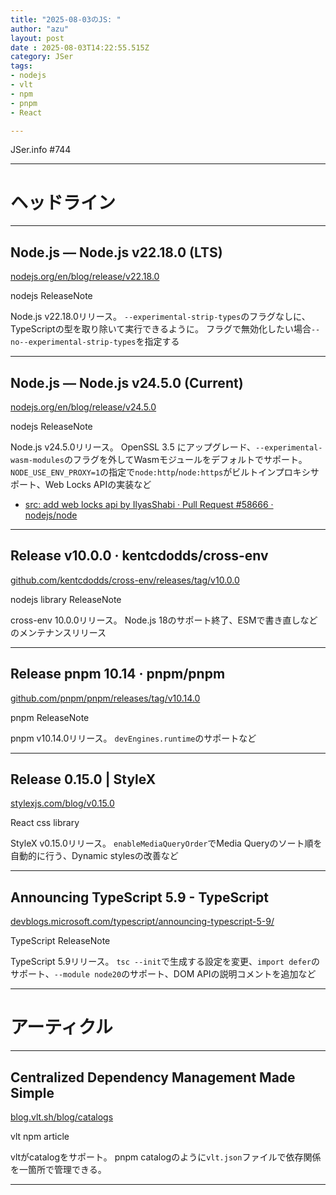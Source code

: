 ```yaml
---
title: "2025-08-03のJS: "
author: "azu"
layout: post
date : 2025-08-03T14:22:55.515Z
category: JSer
tags:
- nodejs
- vlt
- npm
- pnpm
- React

---
```


JSer.info #744

----

<h1 class="site-genre">ヘッドライン</h1>

----

## Node.js — Node.js v22.18.0 (LTS)
[nodejs.org/en/blog/release/v22.18.0](https://nodejs.org/en/blog/release/v22.18.0 "Node.js — Node.js v22.18.0 (LTS)")
<p class="jser-tags jser-tag-icon"><span class="jser-tag">nodejs</span> <span class="jser-tag">ReleaseNote</span></p>

Node.js v22.18.0リリース。
`--experimental-strip-types`のフラグなしに、TypeScriptの型を取り除いて実行できるように。
フラグで無効化したい場合`--no--experimental-strip-types`を指定する


----

## Node.js — Node.js v24.5.0 (Current)
[nodejs.org/en/blog/release/v24.5.0](https://nodejs.org/en/blog/release/v24.5.0 "Node.js — Node.js v24.5.0 (Current)")
<p class="jser-tags jser-tag-icon"><span class="jser-tag">nodejs</span> <span class="jser-tag">ReleaseNote</span></p>

Node.js v24.5.0リリース。
OpenSSL 3.5 にアップグレード、`--experimental-wasm-modules`のフラグを外してWasmモジュールをデフォルトでサポート。
`NODE_USE_ENV_PROXY=1`の指定で`node:http`/`node:https`がビルトインプロキシサポート、Web Locks APIの実装など

- [src: add web locks api by IlyasShabi · Pull Request #58666 · nodejs/node](https://github.com/nodejs/node/pull/58666 "src: add web locks api by IlyasShabi · Pull Request #58666 · nodejs/node")

----

## Release v10.0.0 · kentcdodds/cross-env
[github.com/kentcdodds/cross-env/releases/tag/v10.0.0](https://github.com/kentcdodds/cross-env/releases/tag/v10.0.0 "Release v10.0.0 · kentcdodds/cross-env")
<p class="jser-tags jser-tag-icon"><span class="jser-tag">nodejs</span> <span class="jser-tag">library</span> <span class="jser-tag">ReleaseNote</span></p>

cross-env 10.0.0リリース。
Node.js 18のサポート終了、ESMで書き直しなどのメンテナンスリリース


----

## Release pnpm 10.14 · pnpm/pnpm
[github.com/pnpm/pnpm/releases/tag/v10.14.0](https://github.com/pnpm/pnpm/releases/tag/v10.14.0 "Release pnpm 10.14 · pnpm/pnpm")
<p class="jser-tags jser-tag-icon"><span class="jser-tag">pnpm</span> <span class="jser-tag">ReleaseNote</span></p>

pnpm v10.14.0リリース。
`devEngines.runtime`のサポートなど


----

## Release 0.15.0 | StyleX
[stylexjs.com/blog/v0.15.0](https://stylexjs.com/blog/v0.15.0 "Release 0.15.0 | StyleX")
<p class="jser-tags jser-tag-icon"><span class="jser-tag">React</span> <span class="jser-tag">css</span> <span class="jser-tag">library</span></p>

StyleX v0.15.0リリース。
`enableMediaQueryOrder`でMedia Queryのソート順を自動的に行う、Dynamic stylesの改善など


----

## Announcing TypeScript 5.9 - TypeScript
[devblogs.microsoft.com/typescript/announcing-typescript-5-9/](https://devblogs.microsoft.com/typescript/announcing-typescript-5-9/ "Announcing TypeScript 5.9 - TypeScript")
<p class="jser-tags jser-tag-icon"><span class="jser-tag">TypeScript</span> <span class="jser-tag">ReleaseNote</span></p>

TypeScript 5.9リリース。
`tsc --init`で生成する設定を変更、`import defer`のサポート、`--module node20`のサポート、DOM APIの説明コメントを追加など


----
<h1 class="site-genre">アーティクル</h1>

----

## Centralized Dependency Management Made Simple
[blog.vlt.sh/blog/catalogs](https://blog.vlt.sh/blog/catalogs "Centralized Dependency Management Made Simple")
<p class="jser-tags jser-tag-icon"><span class="jser-tag">vlt</span> <span class="jser-tag">npm</span> <span class="jser-tag">article</span></p>

vltがcatalogをサポート。
pnpm catalogのように`vlt.json`ファイルで依存関係を一箇所で管理できる。


----
